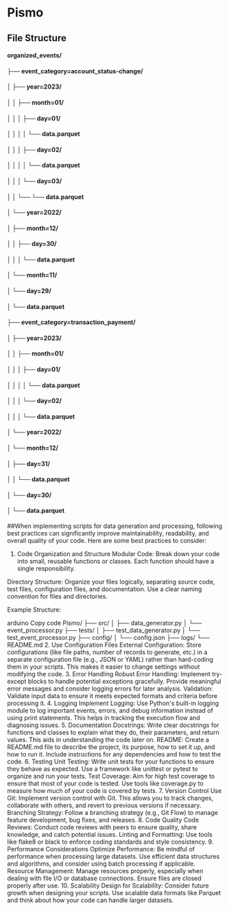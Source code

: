 # Pismo

## File Structure
#### organized_events/
#### ├── event_category=account_status-change/
#### │   ├── year=2023/
#### │   │   ├── month=01/
#### │   │   │   ├── day=01/
#### │   │   │   │   └── data.parquet
#### │   │   │   ├── day=02/
#### │   │   │   │   └── data.parquet
#### │   │   │   └── day=03/
#### │   │       └── └── data.parquet
#### │   └── year=2022/
#### │       ├── month=12/
#### │       │   ├── day=30/
#### │       │   │   └── data.parquet
#### │       └── month=11/
#### │           └── day=29/
#### │               └── data.parquet
#### ├── event_category=transaction_payment/
#### │   ├── year=2023/
#### │   │   ├── month=01/
#### │   │   │   ├── day=01/
#### │   │   │   │   └── data.parquet
#### │   │   │   └── day=02/
#### │   │   │       └── data.parquet
#### │   └── year=2022/
#### │       └── month=12/
#### │           ├── day=31/
#### │           │   └── data.parquet
#### │           └── day=30/
#### │               └── data.parquet


##When implementing scripts for data generation and processing, following best practices can significantly improve maintainability, readability, and overall quality of your code. Here are some best practices to consider:

1. Code Organization and Structure
Modular Code: Break down your code into small, reusable functions or classes. Each function should have a single responsibility.

Directory Structure: Organize your files logically, separating source code, test files, configuration files, and documentation. Use a clear naming convention for files and directories.

Example Structure:

arduino
Copy code
Pismo/
├── src/
│   ├── data_generator.py
│   └── event_processor.py
├── tests/
│   ├── test_data_generator.py
│   └── test_event_processor.py
├── config/
│   └── config.json
├── logs/
└── README.md
2. Use Configuration Files
External Configuration: Store configurations (like file paths, number of records to generate, etc.) in a separate configuration file (e.g., JSON or YAML) rather than hard-coding them in your scripts. This makes it easier to change settings without modifying the code.
3. Error Handling
Robust Error Handling: Implement try-except blocks to handle potential exceptions gracefully. Provide meaningful error messages and consider logging errors for later analysis.
Validation: Validate input data to ensure it meets expected formats and criteria before processing it.
4. Logging
Implement Logging: Use Python's built-in logging module to log important events, errors, and debug information instead of using print statements. This helps in tracking the execution flow and diagnosing issues.
5. Documentation
Docstrings: Write clear docstrings for functions and classes to explain what they do, their parameters, and return values. This aids in understanding the code later on.
README: Create a README.md file to describe the project, its purpose, how to set it up, and how to run it. Include instructions for any dependencies and how to test the code.
6. Testing
Unit Testing: Write unit tests for your functions to ensure they behave as expected. Use a framework like unittest or pytest to organize and run your tests.
Test Coverage: Aim for high test coverage to ensure that most of your code is tested. Use tools like coverage.py to measure how much of your code is covered by tests.
7. Version Control
Use Git: Implement version control with Git. This allows you to track changes, collaborate with others, and revert to previous versions if necessary.
Branching Strategy: Follow a branching strategy (e.g., Git Flow) to manage feature development, bug fixes, and releases.
8. Code Quality
Code Reviews: Conduct code reviews with peers to ensure quality, share knowledge, and catch potential issues.
Linting and Formatting: Use tools like flake8 or black to enforce coding standards and style consistency.
9. Performance Considerations
Optimize Performance: Be mindful of performance when processing large datasets. Use efficient data structures and algorithms, and consider using batch processing if applicable.
Resource Management: Manage resources properly, especially when dealing with file I/O or database connections. Ensure files are closed properly after use.
10. Scalability
Design for Scalability: Consider future growth when designing your scripts. Use scalable data formats like Parquet and think about how your code can handle larger datasets.
